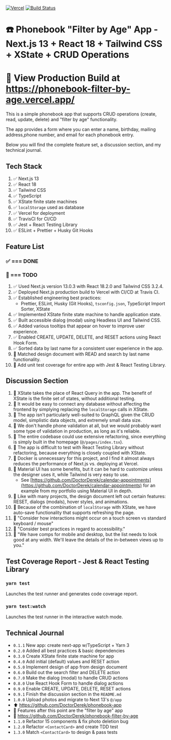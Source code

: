 [![Vercel](https://therealsujitk-vercel-badge.vercel.app/?app=phonebook-filter-by-age)](https://phonebook-filter-by-age.vercel.app/) [![Build Status](https://app.travis-ci.com/DoctorDerek/phonebook-filter-by-age.svg?token=TMyceqi9yYWX3rDHdqVD&branch=main)](https://app.travis-ci.com/DoctorDerek/phonebook-filter-by-age)

# ☎️ Phonebook "Filter by Age" App - Next.js 13 + React 18 + Tailwind CSS + XState + CRUD Operations

# 👀 View Production Build at https://phonebook-filter-by-age.vercel.app/

This is a simple phonebook app that supports CRUD operations (create, read, update, delete) and "filter by age" functionality.

The app provides a form where you can enter a name, birthday, mailing address,phone number, and email for each phonebook entry.

Below you will find the complete feature set, a discussion section, and my technical journal.

## Tech Stack

1. ✅ Next.js 13
1. ✅ React 18
1. ✅ Tailwind CSS
1. ✅ TypeScript
1. ✅ XState finite state machines
1. ✅ `localStorage` used as database
1. ✅ Vercel for deployment
1. ✅ TravisCI for CI/CD
1. ✅ Jest + React Testing Library
1. ✅ ESLint + Prettier + Husky Git Hooks

## Feature List

### ✅ === DONE

### 🌠 === TODO

1. ✅ Used Next.js version 13.0.3 with React 18.2.0 and Tailwind CSS 3.2.4.
1. ✅ Deployed Next.js production build to Vercel with CI/CD at Travis CI.
1. ✅ Established engineering best practices:
   - Prettier, ESLint, Husky (Git Hooks), `tsconfig.json`, TypeScript Import Sorter, XState
1. ✅ Implemented XState finite state machine to handle application state.
1. ✅ Built accessible dialog (modal) using Headless UI and Tailwind CSS.
1. ✅ Added various tooltips that appear on hover to improve user experience.
1. ✅ Enabled CREATE, UPDATE, DELETE, and RESET actions using React Hook Form.
1. ✅ Sorted data by last name for a consistent user experience in the app.
1. 🌠 Matched design document with READ and search by last name functionality.
1. 🌠 Add unit test coverage for entire app with Jest & React Testing Library.

## Discussion Section

1. 🌠 XState takes the place of React Query in the app. The benefit of XState is the finite set of states, without additional testing.
2. 🌠 It would be easy to connect any database without affecting the frontend by simplying replacing the `localStorage` calls in XState.
3. 🌠 The app isn't particularly well-suited to GraphQL given the CRUD model, simplistic data objects, and extremely small data size.
4. 🌠 We don't handle phone validation at all, but we would probably want some type of validation in production, as long as it's reliable.
5. 🌠 The entire codebase could use extensive refactoring, since everything is simply built in the homepage (`@/pages/index.tsx`).
6. 🌠 The app is difficult to test with React Testing Library without refactoring, because everything is closely coupled with XState.
7. 🌠 Docker is unnecessary for this project, and I find it almost always reduces the performance of Next.js vs. deploying at Vercel.
8. 🌠 Material UI has some benefits, but it can be hard to customize unless the designer uses it, while Tailwind is very easy to use.
   - See [https://github.com/DoctorDerek/calendar-appointments](https://github.com/DoctorDerek/calendar-appointments) for an example from my portfolio using Material UI in depth.
9. 🌠 Like with many projects, the design document left out certain features: RESET, dialogs (modals), hover styles, and animations.
10. 🌠 Because of the combination of `localStorage` with XState, we have auto-save functionality that supports refreshing the page.
11. 🌠 "Consider how interactions might occur on a touch screen vs standard keyboard / mouse"
12. 🌠 "Consider best practices in regard to accessibility."
13. 🌠 "We have comps for mobile and desktop, but the list needs to look good at any width. We'll leave the details of the in-between views up to you."

## Test Coverage Report - Jest & React Testing Library

### `yarn test`

Launches the test runner and generates code coverage report.

### `yarn test:watch`

Launches the test runner in the interactive watch mode.

## Technical Journal

- `0.1.1` New app: create next-app w/TypeScript + Yarn 3
- `0.2.0` Added all best practices & basic dependencies
- `0.3.0` Create XState finite state machine for app
- `0.4.0` Add initial (default) values and RESET action
- `0.5.0` Implement design of app from design document
- `0.6.0` Build out the search filter and DELETE action
- `0.7.0` Make the dialog (modal) to handle CRUD actions
- `0.8.0` Use React Hook Form to handle dialog actions
- `0.9.0` Enable CREATE, UPDATE, DELETE, RESET actions
- `0.9.1` Finish the discussion section in the `README.md`
- `1.0.0` Upload photos and migrate to Next 13's `@/app`
- ⬆️ https://github.com/DoctorDerek/phonebook-app
- 🧠 Features after this point are the "filter by age" app
- 🔽 https://github.com/DoctorDerek/phonebook-filter-by-age
- `1.1.0` Refactor 15 components & fix photo deletion bug
- `1.2.0` Refactor `<ContactCard>` and create TDD test
- `1.3.0` Match `<ContactCard>` to design & pass tests
